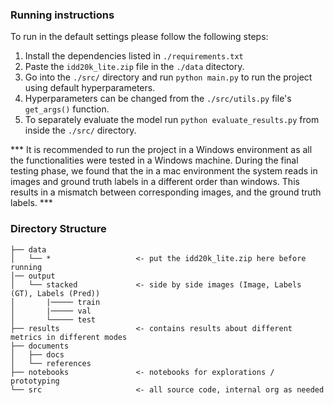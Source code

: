 ### Running instructions ###

To run in the default settings please follow the following steps:

1. Install the dependencies listed in `./requirements.txt`
2. Paste the `idd20k_lite.zip` file in the `./data` ditectory.
3. Go into the `./src/` directory and run `python main.py` to run the project using default hyperparameters.
4. Hyperparameters can be changed from the `./src/utils.py` file's `get_args()` function.
5. To separately evaluate the model run `python evaluate_results.py` from inside the `./src/` directory.

*** It is recommended to run the project in a Windows environment as 
all the functionalities were tested in a Windows machine.
During the final testing phase, we found that the in a mac environment 
the system reads in images and ground truth labels in a different order 
than windows. This results in a mismatch between corresponding images, 
and the ground truth labels. *** 

### Directory Structure ###
```
├── data
│   └── *                   <- put the idd20k_lite.zip here before running
│── output
│   └── stacked             <- side by side images (Image, Labels (GT), Labels (Pred))
│       |───── train
│       |───── val
│       └───── test
├── results                 <- contains results about different metrics in different modes
├── documents
│   ├── docs
│   └── references
├── notebooks               <- notebooks for explorations / prototyping
└── src                     <- all source code, internal org as needed
```